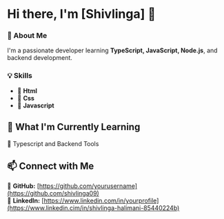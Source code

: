 # Hi there, I'm [Shivlinga] 👋

### 🚀 About Me
I'm a passionate developer  learning **TypeScript, JavaScript, Node.js**, and backend development. 

### 💡 Skills
- 🔹 **Html** 
- 🔹 **Css** 
- 🔹 **Javascript** 


## 🚀 What I'm Currently Learning  
🔹 Typescript and Backend Tools


## 📫 Connect with Me  
🔗 **GitHub:** [https://github.com/yourusername](https://github.com/shivlinga09)  
💼 **LinkedIn:** [https://www.linkedin.com/in/yourprofile](https://www.linkedin.cim/in/shivlinga-halimani-85440224b)

